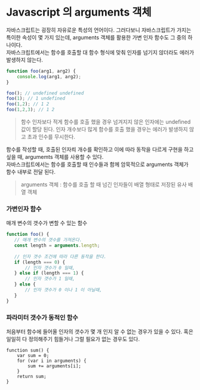 # Javascript 의 arguments 객체
자바스크립트는 굉장히 자유로운 특성의 언어이다. 
그러다보니 자바스크립트가 가지는 특이한 속성이 몇 가지 있는데, arguments 객체를 활용한 가변 인자 함수도 그 중의 하나이다.</br>
자바스크립트에서는 함수를 호출할 대 함수 형식에 맞춰 인자를 넘기지 않더라도 에러가 발생하지 않는다. 

```javascript
function foo(arg1, arg2) {
    console.log(arg1, arg2);
}

foo(); // undefined undefined
foo(1); // 1 undefined
foo(1,2); // 1 2
foo(1,2,3); // 1 2
```
> 함수 인자보다 적게 함수를 호출 했을 경우 넘겨지지 않은 인자에는 undefined 값이 할당 된다. 
> 인자 개수보다 많게 함수를 호출 했을 경우는 에러가 발생하지 않고 초과 인수를 무시한다. 

함수를 작성할 때, 호출된 인자릐 개수를 확인하고 이에 따라 동작을 다르게 구현을 하고 싶을 때, argumemts 객체를 사용할 수 있다.</br>
자바스크립트에서는 함수를 호출할 때 인수들과 함께 암묵적으로 arguments 객체가 함수 내부로 전달 된다. 
> arguments 객체 : 함수를 호출 할 때 넘긴 인자들이 배열 형태로 저장된 유사 배열 객체

### 가변인자 함수
매개 변수의 갯수가 변할 수 있는 함수

```javascript
function foo() {
   // 매개 변수의 갯수를 가져온다.
   const length = arguments.length;
   
   // 인자 갯수 조건에 따라 다른 동작을 한다. 
   if (length === 0) {
       // 인자 갯수가 0 일때, 
   } else if (length === 1) {
       // 인자 갯수가 1 일때, 
   } else {
       // 인자 갯수가 0 이나 1 이 아닐때, 
   }
}
```

### 파라미터 갯수가 동적인 함수
처음부터 함수에 들어올 인자의 갯수가 몇 개 인지 알 수 없는 경우가 있을 수 있다. 혹은 일일히 다 정의해주기 힘들거나 그럴 필요가 없는 경우도 있다.
```
function sum() {
    var sum = 0;
    for (var i in arguments) {
        sum += arguments[i];
    }
    return sum;
}
```
